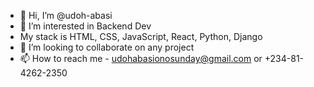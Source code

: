 - 👋 Hi, I’m @udoh-abasi
- 👀 I’m interested in Backend Dev
- My stack is HTML, CSS, JavaScript, React, Python, Django
- 💞️ I’m looking to collaborate on any project
- 📫 How to reach me - udohabasionosunday@gmail.com or +234-81-4262-2350

<!---
udoh-abasi/udoh-abasi is a ✨ special ✨ repository because its `README.md` (this file) appears on your GitHub profile.
You can click the Preview link to take a look at your changes.
--->
